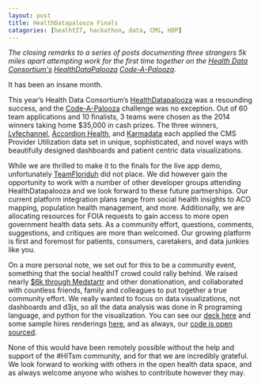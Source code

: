 ```yaml
---
layout: post
title: HealthDatapalooza Finals
catagories: [healhtIT, hackathon, data, CMS, HDP]
---
```


*The closing remarks to a series of posts documenting three strangers 5k miles apart attempting work for the first time together on the [Health Data Consortium's][13] [HealthDataPalooza][14] [Code-A-Palooza][2].*

It has been an insane month. 

This year’s Health Data Consortium’s [HealthDatapalooza][14] was a resounding success, and the [Code-A-Palooza][2] challenge was no exception.  Out of 60 team applications and 10 finalists, 3 teams were chosen as the 2014 winners taking home $35,000 in cash prizes.  The three winners, [Lyfechannel][3], [Accordion Health][4], and [Karmadata][5] each applied the CMS Provider Utilization data set in unique, sophisticated, and novel ways with beautifully designed dashboards and patient centric data visualizations. 


While we are thrilled to make it to the finals for the live app demo, unfortunately [TeamFloriduh][6] did not place. We did however gain the opportunity to work with a number of other developer groups attending HealthDatapalooza and we look forward to these future partnerships. Our current platform integration plans range from social health insights to ACO mapping, population health management, and more.  Additionally, we are allocating resources for FOIA requests to gain access to more open government health data sets.  As a community effort, questions, comments, suggestions, and critiques are more than welcomed.  Our growing platform is first and foremost for patients, consumers, caretakers, and data junkies like you.

On a more personal note, we set out for this to be a community event, something that the social healthIT crowd could rally behind.  We raised nearly [$6k through Medstartr][7] and other donationation, and collaborated with countless friends, family and colleagues to put together a true community effort. We really wanted to focus on data visualizations, not dashboards and d3js, so all the data analysis was done in R programing language, and python for the visualization. You can see our [deck here][8] and some sample hires renderings [here][9], and as always, our [code is open sourced][10].

None of this would have been remotely possible without the help and support of the #HITsm community, and for that we are incredibly grateful.  We look forward to working with others in the open health data space, and as always welcome anyone who wishes to contribute however they may.  

[1]: https://www.cms.gov/Research-Statistics-Data-and-Systems/Statistics-Trends-and-Reports/Medicare-Provider-Charge-Data/Physician-and-Other-Supplier.html
[2]:http://healthdatapalooza.org/agenda/code-a-palooza-challenges/
[3]: http://lyfechannel.com/ 
[4]: https://www.accordionhealth.com/
[5]: http://www.karmadata.com/
[6]: http://www.teamfloriduh.com
[7]: http://www.medstartr.com/projects/370-send-team-floriduh-to-the-code-a-palooza-finals-and-help-to-fillthevoid
[8]: http://www.slideshare.net/laurenstill/team-floriduh-health-datapalooza-codeathon-presentation
[9]: http://imgur.com/a/hoTgK
[10]: https://github.com/laurenstill?tab=repositories
[13]: http://www.healthdataconsortium.org/
[14]: http://healthdatapalooza.org

